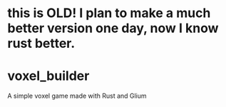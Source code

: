 # this is OLD! I plan to make a much better version one day, now I know rust better.

# voxel_builder
A simple voxel game made with Rust and Glium
